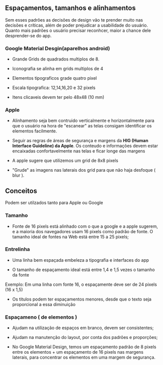 ## Espaçamentos, tamanhos e alinhamentos

Sem esses padrões as decisões de design vão te prender muito nas decisões e críticas, além de poder prejudicar a usabilidade do usuário. Quanto mais padrões o usuário precisar reconhcer, maior a chance dele desprender-se do app.

### Google Material Desgin(aparelhos android)

* Grande Grids de quadrados multiplos de 8.

* Iconografia se alinha em grids multiplos de 4

* Elementos tipograficos grade quatro pixel

* Escala tipografica: 12,14,16,20 e 32 pixels

* Itens clicaveis devem ter pelo 48x48 (10 mm)

### Apple

* Alinhamento seja bem contruido verticalmente e horizontalmente para que o usuário na hora de "escanear" as telas consigam identificar os elementos facilmente.

* Seguir as regras de áreas de segurança e margens da **HIG (Human Interface Guideline) da Apple**. Os conteudo e informações devem estar encaixadas confortavelmente nas telas e ficar longe das margens

* A apple sugere que utilizemos um grid de 8x8 pixels

* "Grude" as imagens nas laterais dos grid para que não haja desfoque ( blur ).

## Conceitos

Podem ser utilzados tanto para Apple ou Google

### Tamanho

* Fonte de 16 pixels está alinhado com o que a google e a apple sugerem, e a maioria dos navegadores usam 16 pixels como padrão de fonte.
O tamanho ideal de fontes na Web está entre 15 a 25 pixels;

### Entrelinha

* Uma linha bem espaçada embeleza a tipografia e interfaces do app

* O tamanho de espaçamento ideal está entre 1,4 e 1,5 vezes o tamanho da fonte

Exemplo: Em uma linha com fonte 16, o espaçamente deve ser de 24 pixels (16 x 1,5)

* Os titulos podem ter espaçamentos menores, desde que o texto seja proporcional a essa diminuição

### Espaçameno ( de elementos )

* Ajudam na utilização de espaços em branco, devem ser consistentes;

* Ajudam na manutenção do layout, por conta dos padrões e proporções;

* No Google Material Design, temos um espaçamento padrão de 8 pixels entre os elementos +
um espaçamento de 16 pixels nas margens laterais, para concentrar os elementos em uma margem de segurança.